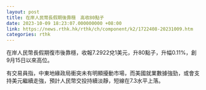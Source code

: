 ```yaml
---
layout: post
title: 在岸人民幣長假期後靠穩　高收80點子
date: 2023-10-09 18:23:07.000000000 +08:00
link: https://news.rthk.hk/rthk/ch/component/k2/1722408-20231009.htm
categories: rthk
---
```


在岸人民幣長假期復市後靠穩，收報7.2922兌1美元，升80點子，升幅0.11%，創9月15日以來高位。

有交易員指，中東地緣政局衝突未有明顯擾動市場，而美國就業數據強勁，或會支持美元繼續走強，預計人民幣交投持續淡靜，短線在7.3水平上落。
